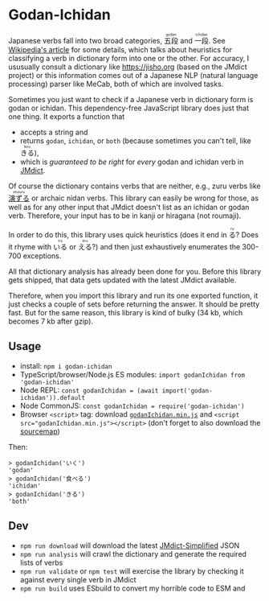 # Godan-Ichidan

Japanese verbs fall into two broad categories, <ruby>五段<rt>godan</rt></ruby> and <ruby>一段<rt>ichidan</rt></ruby>. See [Wikipedia's article](https://en.wikipedia.org/wiki/Japanese_godan_and_ichidan_verbs) for some details, which talks about heuristics for classifying a verb in dictionary form into one or the other. For accuracy, I ususually consult a dictionary like https://jisho.org (based on the JMdict project) or this information comes out of a Japanese NLP (natural language processing) parser like MeCab, both of which are involved tasks.

Sometimes you just want to check if a Japanese verb in dictionary form is godan or ichidan. This dependency-free JavaScript library does just that one thing. It exports a function that
- accepts a string and
- returns `godan`, `ichidan`, or `both` (because sometimes you can't tell, like <ruby>きる<rt>kiru</rt></ruby>),
- which is *guaranteed to be right* for *every* godan and ichidan verb in [JMdict](https://en.wikipedia.org/wiki/JMdict).

Of course the dictionary contains verbs that are neither, e.g., zuru verbs like [<ruby>演ずる<rt>enzuru</rt></ruby>](https://jisho.org/search/演ずる) or archaic nidan verbs. This library can easily be wrong for those, as well as for any other input that JMdict doesn't list as an ichidan or godan verb. Therefore, your input has to be in kanji or hiragana (not roumaji).

In order to do this, this library uses quick heuristics (does it end in <ruby>る<rt>ru</rt></ruby>? Does it rhyme with <ruby>いる<rt>iru</rt></ruby> or <ruby>える<rt>eru</rt></ruby>?) and then just exhaustively enumerates the 300-700 exceptions.

All that dictionary analysis has already been done for you. Before this library gets shipped, that data gets updated with the latest JMdict available.

Therefore, when you import this library and run its one exported function, it just checks a couple of sets before returning the answer. It should be pretty fast. But for the same reason, this library is kind of bulky (34 kb, which becomes 7 kb after gzip).

## Usage
- install: `npm i godan-ichidan`
- TypeScript/browser/Node.js ES modules: `import godanIchidan from 'godan-ichidan'`
- Node REPL: `const godanIchidan = (await import('godan-ichidan')).default`
- Node CommonJS: `const godanIchidan = require('godan-ichidan')`
- Browser `<script>` tag: download [`godanIchidan.min.js`](./dist/godanIchidan.min.js) and `<script src="godanIchidan.min.js"></script>` (don't forget to also download the [sourcemap](./dist/godanIchidan.min.js.map))

Then:
```
> godanIchidan('いく')
'godan'
> godanIchidan('食べる')
'ichidan'
> godanIchidan('きる')
'both'
```

## Dev
- `npm run download` will download the latest [JMdict-Simplified](https://github.com/scriptin/jmdict-simplified) JSON
- `npm run analysis` will crawl the dictionary and generate the required lists of verbs
- `npm run validate` or `npm test` will exercise the library by checking it against every single verb in JMdict
- `npm run build` uses ESbuild to convert my horrible code to ESM and 
